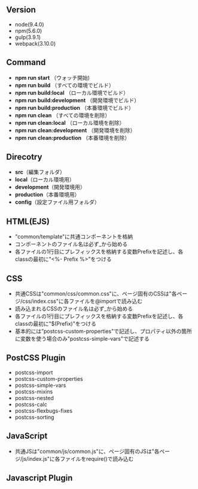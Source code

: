 ## Version
* node(9.4.0)
* npm(5.6.0)
* gulp(3.9.1)
* webpack(3.10.0)

## Command
* **npm run start** （ウォッチ開始)
* **npm run build** （すべての環境でビルド）
* **npm run build:local** （ローカル環境でビルド）
* **npm run build:development** （開発環境でビルド）
* **npm run build:production** （本番環境でビルド）
* **npm run clean** （すべての環境を削除）
* **npm run clean:local** （ローカル環境を削除）
* **npm run clean:development** （開発環境を削除）
* **npm run clean:production** （本番環境を削除）

## Direcotry
* **src**（編集フォルダ）
* **local**（ローカル環境用）
* **development**（開発環境用）
* **production**（本番環境用）
* **config**（設定ファイル用フォルダ）

## HTML(EJS)
* "common/template"に共通コンポーネントを格納
* コンポーネントのファイル名は必ず_から始める
* 各ファイルの1行目にプレフィックスを格納する変数Prefixを記述し、各classの最初に"<%- Prefix %>"をつける

## CSS
* 共通CSSは"common/css/common.css"に、ページ固有のCSSは"各ページ/css/index.css"に各ファイルを@importで読み込む
* 読み込まれるCSSのファイル名は必ず_から始める
* 各ファイルの1行目にプレフィックスを格納する変数Prefixを記述し、各classの最初に"$(Prefix)"をつける
* 基本的には”postcss-custom-properties"で記述し、プロパティ以外の箇所に変数を使う場合のみ"postcss-simple-vars"で記述する

## PostCSS Plugin
* postcss-import
* postcss-custom-properties
* postcss-simple-vars
* postcss-mixins
* postcss-nested
* postcss-calc
* postcss-flexbugs-fixes
* postcss-sorting

## JavaScript
* 共通JSは"common/js/common.js"に、ページ固有のJSは"各ページ/js/index.js"に各ファイルをrequire()で読み込む


## Javascript Plugin
